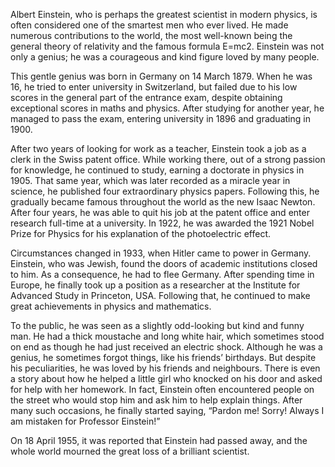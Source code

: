 Albert Einstein, who is perhaps the greatest scientist in modern physics, is often considered one of the smartest men who ever lived. He made numerous contributions to the world, the most well-known being the general theory of relativity and the famous formula E=mc2. Einstein was not only a genius; he was a courageous and kind figure loved by many people.

This gentle genius was born in Germany on 14 March 1879. When he was 16, he tried to enter university in Switzerland, but failed due to his low scores in the general part of the entrance exam, despite obtaining exceptional scores in maths and physics. After studying for another year, he managed to pass the exam, entering university in 1896 and graduating in 1900.

After two years of looking for work as a teacher, Einstein took a job as a clerk in the Swiss patent office. While working there, out of a strong passion for knowledge, he continued to study, earning a doctorate in physics in 1905. That same year, which was later recorded as a miracle year in science, he published four extraordinary physics papers. Following this, he gradually became famous throughout the world as the new Isaac Newton. After four years, he was able to quit his job at the patent office and enter research full-time at a university. In 1922, he was awarded the 1921 Nobel Prize for Physics for his explanation of the photoelectric effect.

Circumstances changed in 1933, when Hitler came to power in Germany. Einstein, who was Jewish, found the doors of academic institutions closed to him. As a consequence, he had to flee Germany. After spending time in Europe, he finally took up a position as a researcher at the Institute for Advanced Study in Princeton, USA. Following that, he continued to make great achievements in physics and mathematics.

To the public, he was seen as a slightly odd-looking but kind and funny man. He had a thick moustache and long white hair, which sometimes stood on end as though he had just received an electric shock. Although he was a genius, he sometimes forgot things, like his friends’ birthdays. But despite his peculiarities, he was loved by his friends and neighbours. There is even a story about how he helped a little girl who knocked on his door and asked for help with her homework. In fact, Einstein often encountered people on the street who would stop him and ask him to help explain things. After many such occasions, he finally started saying, “Pardon me! Sorry! Always I am mistaken for Professor Einstein!”

On 18 April 1955, it was reported that Einstein had passed away, and the whole world mourned the great loss of a brilliant scientist.